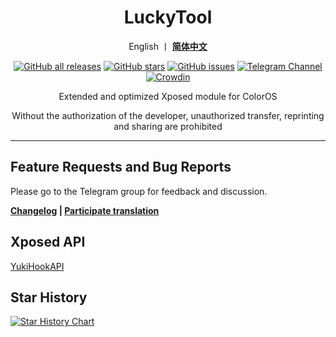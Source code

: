 <div align="center">
<h1>LuckyTool</h1>
<p>
   English 丨 <b><a href="https://github.com/Xposed-Modules-Repo/com.luckyzyx.luckytool/blob/main/README.md">简体中文</a></b>
</p>
<a href="https://github.com/Xposed-Modules-Repo/com.luckyzyx.luckytool/releases"><img alt="GitHub all releases" src="https://img.shields.io/github/downloads/Xposed-Modules-Repo/com.luckyzyx.luckytool/total?label=Downloads"></a>
<a href="https://github.com/Xposed-Modules-Repo/com.luckyzyx.luckytool/stargazers"><img alt="GitHub stars" src="https://img.shields.io/github/stars/Xposed-Modules-Repo/com.luckyzyx.luckytool"></a>
<a href="https://github.com/Xposed-Modules-Repo/com.luckyzyx.luckytool/issues"><img alt="GitHub issues" src="https://img.shields.io/github/issues/Xposed-Modules-Repo/com.luckyzyx.luckytool"></a>
<a href="https://t.me/LuckyTool"><img alt="Telegram Channel" src="https://img.shields.io/badge/Telegram-Channel-blue.svg?logo=telegram"></a>   
<a href="https://crowdin.com/project/luckytool"><img alt="Crowdin" src="https://badges.crowdin.net/luckytool/localized.svg"></a>
<p>Extended and optimized Xposed module for ColorOS</p>
<p>Without the authorization of the developer, unauthorized transfer, reprinting and sharing are prohibited</p>
</div>

---

## Feature Requests and Bug Reports

Please go to the Telegram group for feedback and discussion.

<div align="left">
<p>
   <b><a href="https://luckyzyx.gitlab.io/LuckyTool_Doc/changelog">Changelog</a> | <a href="https://crwd.in/luckytool">Participate translation</a></b>
</p>
</div>

## Xposed API

[YukiHookAPI](https://github.com/HighCapable/YukiHookAPI)

## Star History

<a href="https://www.star-history.com/#Xposed-Modules-Repo/com.luckyzyx.luckytool&Timeline">
 <picture>
   <source media="(prefers-color-scheme: dark)" srcset="https://api.star-history.com/svg?repos=Xposed-Modules-Repo/com.luckyzyx.luckytool&type=Timeline&theme=dark" />
   <source media="(prefers-color-scheme: light)" srcset="https://api.star-history.com/svg?repos=Xposed-Modules-Repo/com.luckyzyx.luckytool&type=Timeline" />
   <img alt="Star History Chart" src="https://api.star-history.com/svg?repos=Xposed-Modules-Repo/com.luckyzyx.luckytool&type=Timeline" />
 </picture>
</a>
